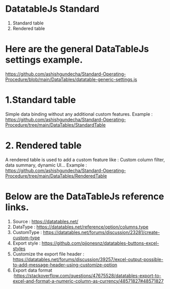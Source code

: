 # DatatableJs Standard

 1. Standard table
 2. Rendered table

# Here are the general DataTableJs settings example.
https://github.com/ashishgundecha/Standard-Operating-Procedure/blob/main/DataTables/datatable-generic-settings.js

# 1.Standard table
 Simple data binding without any additional custom features.
 Example : https://github.com/ashishgundecha/Standard-Operating-Procedure/tree/main/DataTables/StandardTable
 
# 2. Rendered table
 A rendered table is used to add a custom feature like : Custom column filter, data summary, dynamic UI...
 Example : https://github.com/ashishgundecha/Standard-Operating-Procedure/tree/main/DataTables/RenderedTable
 
 # Below are the DataTableJs reference links.
 1. Source : https://datatables.net/
 2. DataType : https://datatables.net/reference/option/columns.type
 3. CustomType : https://datatables.net/forums/discussion/23281/create-custom-type
 4. Export style : https://github.com/pjjonesnz/datatables-buttons-excel-styles
 5. Customize the export file header : https://datatables.net/forums/discussion/39257/excel-output-possible-to-add-message-header-using-customize-option
 6. Export data format :https://stackoverflow.com/questions/47675528/datatables-export-to-excel-and-format-a-numeric-column-as-currency/48571827#48571827
 
